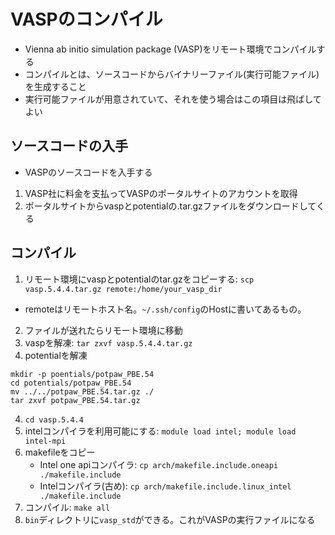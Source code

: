 # VASPのコンパイル
* Vienna ab initio simulation package (VASP)をリモート環境でコンパイルする
* コンパイルとは、ソースコードからバイナリーファイル(実行可能ファイル)を生成すること
* 実行可能ファイルが用意されていて、それを使う場合はこの項目は飛ばしてよい

## ソースコードの入手
* VASPのソースコードを入手する
1. VASP社に料金を支払ってVASPのポータルサイトのアカウントを取得
2. ポータルサイトからvaspとpotentialの.tar.gzファイルをダウンロードしてくる

## コンパイル
1. リモート環境にvaspとpotentialのtar.gzをコピーする: `scp vasp.5.4.4.tar.gz remote:/home/your_vasp_dir`
  * remoteはリモートホスト名。`~/.ssh/config`のHostに書いてあるもの。
2. ファイルが送れたらリモート環境に移動
3. vaspを解凍: `tar zxvf vasp.5.4.4.tar.gz`
4. potentialを解凍
  ```
  mkdir -p poentials/potpaw_PBE.54
  cd potentials/potpaw_PBE.54
  mv ../../potpaw_PBE.54.tar.gz ./
  tar zxvf potpaw_PBE.54.tar.gz
  ```
4. `cd vasp.5.4.4`
5. intelコンパイラを利用可能にする: `module load intel; module load intel-mpi`
6. makefileをコピー
    * Intel one apiコンパイラ: `cp arch/makefile.include.oneapi  ./makefile.include`
    * Intelコンパイラ(古め): `cp arch/makefile.include.linux_intel  ./makefile.include`
7. コンパイル: `make all`
8. `bin`ディレクトリに`vasp_std`ができる。これがVASPの実行ファイルになる
